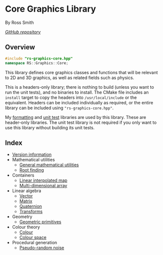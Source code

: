 # Core Graphics Library

By Ross Smith

_[GitHub repository](https://github.com/CaptainCrowbar/rs-graphics-core)_

## Overview

```c++
#include "rs-graphics-core.hpp"
namespace RS::Graphics::Core;
```

This library defines core graphics classes and functions that will be relevant
to 2D and 3D graphics, as well as related fields such as physics.

This is a headers-only library; there is nothing to build (unless you want to
run the unit tests), and no binaries to install. The CMake file includes an
`install` target to copy the headers into `/usr/local/include` or the
equivalent. Headers can be included individually as required, or the entire
library can be included using `"rs-graphics-core.hpp"`.

My [formatting](https://github.com/CaptainCrowbar/rs-format)
and [unit test](https://github.com/CaptainCrowbar/rs-unit-test) libraries
are used by this library. These are header-only libraries. The unit test
library is not required if you only want to use this library without building
its unit tests.

## Index

* [Version information](version.html)
* Mathematical utilities
    * [General mathematical utilities](maths.html)
    * [Root finding](root-finding.html)
* Containers
    * [Linear interpolated map](linear-map.html)
    * [Multi-dimensional array](multi-array.html)
* Linear algebra
    * [Vector](vector.html)
    * [Matrix](matrix.html)
    * [Quaternion](quaternion.html)
    * [Transforms](transform.html)
* Geometry
    * [Geometric primitives](geometry.html)
* Colour theory
    * [Colour](colour.html)
    * [Colour space](colour-space.html)
* Procedural generation
    * [Pseudo-random noise](noise.html)
